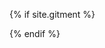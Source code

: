 {% if site.gitment %}
	<div id="container"></div>
	<link rel="stylesheet" href="/media/gitment/style/default.css">
	<script src="/media/gitment/dist/gitment.browser.js"></script>
	<script type="text/javascript">
		var gitment = new Gitment({
		  //id: '页面 ID', // 可选。默认为 location.href
		  //id: location.href.split('/').pop().replace(/\.html/,''),
		  id: {{ page.title }},
		  owner: 'Valdanitooooo',
		  repo: 'Valdanitooooo.github.io',
		  oauth: {
		    client_id: 'ae8e1056fd0fdfa83dcd',
		    client_secret: '587645a41329e9870ebda97d8d1ce05b0003b714',
		  },
		})
		gitment.render('container')
	</script>
{% endif %}
